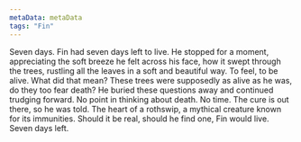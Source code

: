 ```yaml
---
metaData: metaData
tags: "Fin"
---
```


Seven days. Fin had seven days left to live. He stopped for a moment, appreciating the soft breeze he felt across his face, how it swept through the trees, rustling all the leaves in a soft and beautiful way. To feel, to be alive. What did that mean? These trees were supposedly as alive as he was, do they too fear death? He buried these questions away and continued trudging forward. No point in thinking about death. No time. 
The cure is out there, so he was told. The heart of a rothswip, a mythical creature known for its immunities. Should it be real, should he find one, Fin would live. Seven days left.